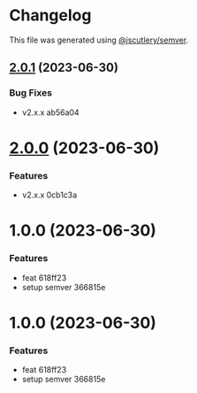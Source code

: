 # Changelog

This file was generated using [@jscutlery/semver](https://github.com/jscutlery/semver).

## [2.0.1](/compare/my-lib-2.0.0...my-lib-2.0.1) (2023-06-30)


### Bug Fixes

* v2.x.x ab56a04



# [2.0.0](/compare/my-lib-1.0.0...my-lib-2.0.0) (2023-06-30)


### Features

* v2.x.x 0cb1c3a



# 1.0.0 (2023-06-30)


### Features

* feat 618ff23
* setup semver 366815e



# 1.0.0 (2023-06-30)


### Features

* feat 618ff23
* setup semver 366815e
